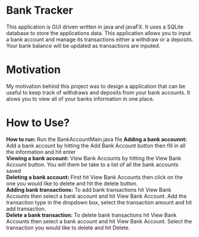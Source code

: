 # Bank Tracker

This application is GUI driven written in java and javaFX. It uses a SQLite database to store the applications data. This application allows you to input a bank account and manage its transactions either a withdraw or a deposits. Your bank balance will be updated as transactions are inputed. 

# Motivation

My motivation behind this project was to design a application that can be useful to keep track of withdraws and deposits from your bank accounts. It alows you to view all of your banks information in one place. 

# How to Use?

**How to run:** Run the BankAccountMain.java file
**Adding a bank accounnt:** Add a bank account by hitting the Add Bank Account button then fill in all the information and hit enter<br />
**Viewing a bank account:** View Bank Accounts by hitting the View Bank Account button. You will them be take to a list of all the bank accounts saved<br />
**Deleting a bank account:** First hit View Bank Accounts then click on the one you would like to delete and hit the delete button.<br />
**Adding bank transactions:** To add bank transactions hit View Bank Accounts then select a bank account and hit View Bank Account. Add the transaction type in the dropdown box, select the transaction amount and hit add transaction.<br />
**Delete a bank transaction:** To delete bank transactions hit View Bank Accounts then select a bank account and hit View Bank Account. Select the transaction you would like to delete and hit Delete.<br />
